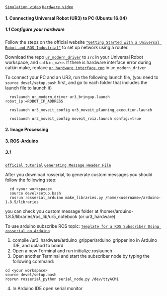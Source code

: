 [`Simulation video`](https://youtu.be/Yj5DEocFa48)
[`Hardware video`](https://youtu.be/FAYPbAhYoXw)

#### 1. Connecting Universal Robot (UR3) to PC (Ubuntu 16.04)
##### 1.1 Configure your hardware
Follow the steps on the official website [`"Getting Started with a Universal Robot and ROS-Industrial"`](http://wiki.ros.org/universal_robot/Tutorials/Getting%20Started%20with%20a%20Universal%20Robot%20and%20ROS-Industrial) to set up network using a router.

Download the repo [`ur_modern_driver`](https://github.com/ThomasTimm/ur_modern_driver) to `src` in your Universal Robot workspace, and `catkin_make`. If there is hardware interface error during catkin make, replace [`ur_hardware_interface.cpp`](https://github.com/iron-ox/ur_modern_driver/blob/883070d0b6c0c32b78bb1ca7155b8f3a1ead416c/src/ur_hardware_interface.cpp) in `ur_modern_driver`

To connect your PC and an UR3, run the following launch file, (you need to `source devel/setup.bash` first, and go to each folder that includes the launch file to launch it)
```
  roslaunch ur_modern_driver ur3_bringup.launch robot_ip:=ROBOT_IP_ADDRESS

  roslaunch ur3_moveit_config ur3_moveit_planning_execution.launch

  roslaunch ur3_moveit_config moveit_rviz.launch config:=true
```

#### 2. Image Processing

#### 3. ROS-Arduino
##### 3.1
[`official tutorial`](http://wiki.ros.org/rosserial_arduino/Tutorials)
[`Generating Message Header File`](http://wiki.ros.org/rosserial_client/Tutorials/Generating%20Message%20Header%20Files)

After you download rosserial, to generate custom messages you should follow the following step:
```
  cd <your workspace>
  source devel/setup.bash
  rosrun rosserial_arduino make_libraries.py /home/<username>/arduino-1.8.5/libraries
```
you can check you custom message folder at /home/<username>/arduino-1.8.5/libraries/ros_lib/ur5_notebook (or ur3_hardware)

To use arduino subscribe ROS topic:
[`Template for a ROS Subscriber Using rosserial on Arduino`](https://www.intorobotics.com/template-for-a-ros-subscriber-using-rosserial-on-arduino/)
1. compile /ur3_hardware/arduino_gripper/arduino_gripper.ino in Arduino IDE, and uplaod to board
2. Open a new Terminal and run initialize.roslaunch
3. Open another Terminal and start the subscriber node by typing the following command:
```
cd <your workspace>
source devel/setup.bash
rosrun rosserial_python serial_node.py /dev/ttyACM1
```
4. In Arduino IDE open serial monitor
